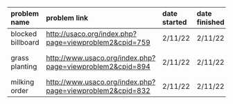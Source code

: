 | problem name      | problem link                                              | date started | date finished | status               |
|:------------------|:----------------------------------------------------------|:-------------|:--------------|:---------------------|
| blocked billboard | http://usaco.org/index.php?page=viewproblem2&cpid=759     | 2/11/22      | 2/11/22       | (solved)             |
| grass planting    | http://www.usaco.org/index.php?page=viewproblem2&cpid=894 | 2/11/22      | 2/11/22       | (looked at solution) |
| milking order     | http://www.usaco.org/index.php?page=viewproblem2&cpid=832 | 2/11/22      | 2/11/22       | (in progress)        |
